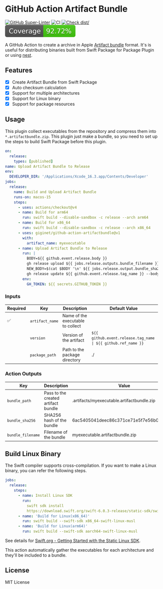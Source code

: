 # GitHub Action Artifact Bundle

[![GitHub Super-Linter](https://github.com/actions/typescript-action/actions/workflows/linter.yml/badge.svg)](https://github.com/super-linter/super-linter)
![CI](https://github.com/actions/typescript-action/actions/workflows/ci.yml/badge.svg)
[![Check dist/](https://github.com/actions/typescript-action/actions/workflows/check-dist.yml/badge.svg)](https://github.com/actions/typescript-action/actions/workflows/check-dist.yml)
[![Coverage](./badges/coverage.svg)](./badges/coverage.svg)

A GitHub Action to create a archive in Apple
[Artifact bundle](https://github.com/swiftlang/swift-evolution/blob/main/proposals/0305-swiftpm-binary-target-improvements.md#artifact-bundle)
format. It's is useful for distributing binaries built from Swift Package for
Package Plugin or using [nest](https://github.com/mtj0928/nest).

## Features

- [x] Create Artifact Bundle from Swift Package
- [x] Auto checksum calculation
- [x] Support for multiple architectures
- [x] Support for Linux binary
- [x] Support for package resources

## Usage

This plugin collect executables from the repository and compress them into
`*.artifactbundle.zip`. This plugin just make a bundle, so you need to set up
the steps to build Swift Package before this plugin.

```yaml
on:
  release:
    types: [published]
name: Upload Artifact Bundle to Release
env:
  DEVELOPER_DIR: '/Applications/Xcode_16.3.app/Contents/Developer'
jobs:
  release:
    name: Build and Upload Artifact Bundle
    runs-on: macos-15
    steps:
      - uses: actions/checkout@v4
      - name: Build for arm64
        run: swift build --disable-sandbox -c release --arch arm64
      - name: Build for x86_64
        run: swift build --disable-sandbox -c release --arch x86_64
      - uses: giginet/github-action-artifactbundle@v1
        with:
          artifact_name: myexecutable
      - name: Upload Artifact Bundle to Release
        run: |
          BODY=${{ github.event.release.body }}
          gh release upload ${{ jobs.release.outputs.bundle_filename }} ${{ jobs.release.outputs.bundle_path }}
          NEW_BODY=$(cat $BODY '\n' ${{ jobs.release.output.bundle_sha256 }})
          gh release update ${{ github.event.release.tag_name }} --body "$NEW_BODY"
        env:
          GH_TOKEN: ${{ secrets.GITHUB_TOKEN }}
```

### Inputs

| Required | Key             | Description                       | Default Value                                                 |
| -------- | --------------- | --------------------------------- | ------------------------------------------------------------- |
| ✅       | `artifact_name` | Name of the executable to collect |                                                               |
|          | `version`       | Version of the artifact           | `${{ github.event.release.tag_name \| ${{ github.ref_name }}` |
|          | `package_path`  | Path to the package directory     | ./                                                            |

### Action Outputs

| Key               | Description                         | Value                                      |
| ----------------- | ----------------------------------- | ------------------------------------------ |
| `bundle_path`     | Pass to the created artifact bundle | .artifacts/myexecutable.artifactbundle.zip |
| `bundle_sha256`   | SHA256 hash of the bundle           | 6ac5405041deec86c371ce71e5f7e56b0c7122f4   |
| `bundle_filename` | Filename of the bundle              | myexecutable.artifactbundle.zip            |

## Build Linux Binary

The Swift compiler supports cross-compilation. If you want to make a Linux
binary, you can refer the following steps.

```yaml
jobs:
  release:
    steps:
      - name: Install Linux SDK
        run:
          swift sdk install
          https://download.swift.org/swift-6.0.3-release/static-sdk/swift-6.0.3-RELEASE/swift-6.0.3-RELEASE_static-linux-0.0.1.artifactbundle.tar.gz
      - name: 'Build for Linux(x86_64)'
        run: swift build --swift-sdk x86_64-swift-linux-musl
      - name: 'Build for Linux(arm64)'
        run: swift build --swift-sdk aarch64-swift-linux-musl
```

See details for
[Swift.org - Getting Started with the Static Linux SDK](https://www.swift.org/documentation/articles/static-linux-getting-started.html).

This action automatically gather the executables for each architecture and
they'll be included to a bundle.

## License

MIT License
